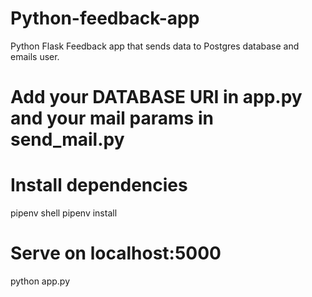 # Python-feedback-app
Python Flask Feedback app that sends data to Postgres database and emails user.

# Add your DATABASE URI in app.py and your mail params in send_mail.py

# Install dependencies
pipenv shell
pipenv install

# Serve on localhost:5000
python app.py
